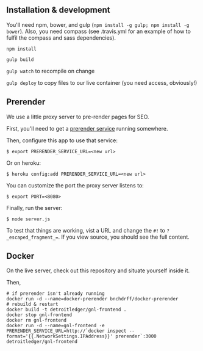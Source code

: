 ## Installation & development

You'll need npm, bower, and gulp (`npm install -g gulp; npm install -g bower`). Also, you need compass (see .travis.yml for an example of how to fulfil the compass and sass dependencies).

`npm install`

`gulp build`

`gulp watch` to recompile on change

`gulp deploy` to copy files to our live container (you need access, obviously!)

## Prerender

We use a little proxy server to pre-render pages for SEO.

First, you'll need to get a [prerender service](https://github.com/prerender/prerender) running somewhere.

Then, configure this app to use that service:

    $ export PRERENDER_SERVICE_URL=<new url>

Or on heroku:

    $ heroku config:add PRERENDER_SERVICE_URL=<new url>

You can customize the port the proxy server listens to:

    $ export PORT=<8080>

Finally, run the server:

    $ node server.js

To test that things are working, vist a URL and change the `#!` to
`?_escaped_fragment_=`. If you view source, you should see the full content.

## Docker

On the live server, check out this repository and situate yourself inside it.

Then,

```
# if prerender isn't already running
docker run -d --name=docker-prerender bnchdrff/docker-prerender
# rebuild & restart
docker build -t detroitledger/gnl-frontend .
docker stop gnl-frontend
docker rm gnl-frontend
docker run -d --name=gnl-frontend -e PRERENDER_SERVICE_URL=http://`docker inspect --format='{{.NetworkSettings.IPAddress}}' prerender`:3000 detroitledger/gnl-frontend
```
